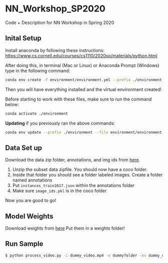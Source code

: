 # NN_Workshop_SP2020
Code + Description for NN Workshop in Spring 2020

## Inital Setup
Install anaconda by following these instructions: https://www.cs.cornell.edu/courses/cs1110/2020sp/materials/python.html

After doing this, in terminal (Mac or Linux) or Anaconda Prompt (Windows) type in the following command:

```bash
conda env create -f environment/environment.yml --prefix ./environment
```

Then you will have everything installed and the virtual environment created!

Before starting to work with these files, make sure to run the command below:

```bash
conda activate ./environment
```

**Updating** if you previously ran the above commands:

```bash
conda env update --prefix ./environment --file environment/environment.yml  --prune
```

## Data Set up
Download the data zip folder, annotations, and img ids from [here](https://drive.google.com/drive/folders/1dMD7Z_YoKF4g_O7bzTU8qpF1jxLd1xW-).

1. Unzip the subset data zipfile. You should now have a coco folder.
2. Inside that folder you should see a folder labeled images. Create a folder named annotations
3. Put `instances_train2017.json` within the annotations folder
4. Make sure `image_ids.pkl` is in the coco folder

Now you are good to go!


## Model Weights
Download weights from [here](https://drive.google.com/drive/folders/1dMD7Z_YoKF4g_O7bzTU8qpF1jxLd1xW-)
Put them in a weights folder!

## Run Sample
```bash
$ python process_video.py -i dummy_video.mp4 -o dummyfolder -ov dummy_output.mp4 --weights-file weights/fcn_weights.bin --cpus 2 --queue-size 16 -p
```

